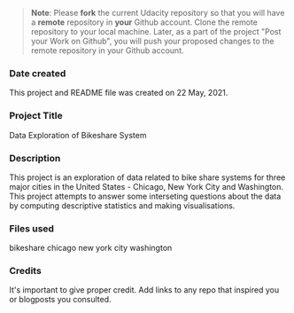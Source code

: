 >**Note**: Please **fork** the current Udacity repository so that you will have a **remote** repository in **your** Github account. Clone the remote repository to your local machine. Later, as a part of the project "Post your Work on Github", you will push your proposed changes to the remote repository in your Github account.

### Date created
This project and README file was created on 22 May, 2021.

### Project Title
Data Exploration of Bikeshare System

### Description
This project is an exploration of data related to bike share systems for three major cities in the United States - Chicago, New York City and Washington.
This project attempts to answer some interseting questions about the data by computing descriptive statistics and making visualisations.

### Files used
bikeshare
chicago
new york city
washington

### Credits
It's important to give proper credit. Add links to any repo that inspired you or blogposts you consulted.


